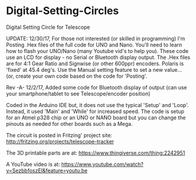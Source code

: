 # Digital-Setting-Circles
Digital Setting Circle for Telescope

UPDATE: 12/30/17, For those not interested (or skilled in programming) I'm Posting .Hex files of the full code for UNO and Nano.  You'll need to learn how to flash your UNO/Nano (many Youtube vid's to help you). These code use an LCD for display - no Serial or Bluetooth display output.  The .Hex files are for 4:1 Gear Ratio and Signwise (or other 600ppr) encoders. Polaris is 'fixed' at 45.4 deg's. Use the Manual setting feature to set a new value... (or, create your own code based on the code for 'Posting'.

Rev -A-  12/2/17,  Added some code for Bluetooth display of output (can use your smartphone/tablet to see Telescope/encoder position)

Coded in the Arduino IDE but, it does not use the typical 'Setup' and 'Loop'.  Instead, it used 'Main' and 'While' for increased speed.
The code is setup for an Atmel p328 chip or an UNO or NANO board but you can change the pinouts as needed for other boards such as a Mega.

The circuit is posted in Fritzing' project site: http://fritzing.org/projects/telescope-tracker


The 3D printable parts are at: https://www.thingiverse.com/thing:2242951


A YouTube video is at: https://www.youtube.com/watch?v=SezbbfoszEI&feature=youtu.be

